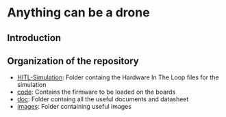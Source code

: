 # Anything can be a drone
## Introduction

## Organization of the repository
- [HITL-Simulation](HITL-Simulation/): Folder containg the Hardware In The Loop files for the simulation
- [code](code/): Contains the firmware to be loaded on the boards
- [doc](doc/): Folder containg all the useful documents and datasheet
- [images](images/): Folder containing useful images
